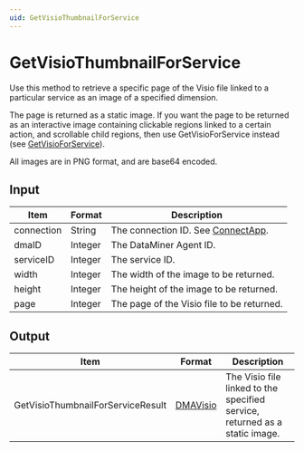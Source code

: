```yaml
---
uid: GetVisioThumbnailForService
---
```


# GetVisioThumbnailForService

Use this method to retrieve a specific page of the Visio file linked to a particular service as an image of a specified dimension.

The page is returned as a static image. If you want the page to be returned as an interactive image containing clickable regions linked to a certain action, and scrollable child regions, then use GetVisioForService instead (see [GetVisioForService](xref:GetVisioForService)).

All images are in PNG format, and are base64 encoded.

## Input

| Item       | Format  | Description                                                                      |
|------------|---------|----------------------------------------------------------------------------------|
| connection | String  | The connection ID. See [ConnectApp](xref:ConnectApp). |
| dmaID      | Integer | The DataMiner Agent ID.                                                          |
| serviceID  | Integer | The service ID.                                                                  |
| width      | Integer | The width of the image to be returned.                                           |
| height     | Integer | The height of the image to be returned.                                          |
| page       | Integer | The page of the Visio file to be returned.                                       |

## Output

| Item | Format | Description |
|--|--|--|
| GetVisioThumbnailForServiceResult | [DMAVisio](xref:DMAVisio) | The Visio file linked to the specified service, returned as a static image. |
